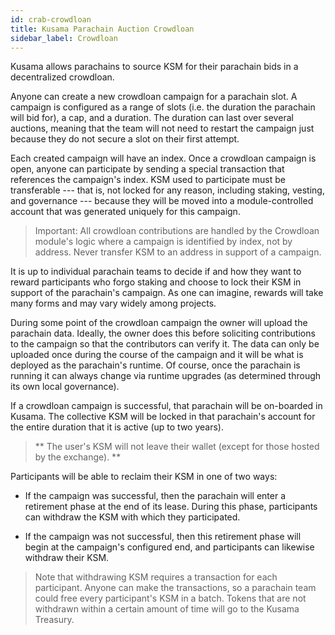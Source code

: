 ```yaml
---
id: crab-crowdloan
title: Kusama Parachain Auction Crowdloan
sidebar_label: Crowdloan
---
```


Kusama allows parachains to source KSM for their parachain bids in a decentralized crowdloan.

Anyone can create a new crowdloan campaign for a parachain slot. A campaign is configured as a range of slots (i.e. the duration the parachain will bid for), a cap, and a duration. The duration can last over several auctions, meaning that the team will not need to restart the campaign just because they do not secure a slot on their first attempt.

Each created campaign will have an index. Once a crowdloan campaign is open, anyone can participate by sending a special transaction that references the campaign's index. KSM used to participate must be transferable --- that is, not locked for any reason, including staking, vesting, and governance --- because they will be moved into a module-controlled account that was generated uniquely for this campaign.

> Important: All crowdloan contributions are handled by the Crowdloan module's logic where a campaign is identified by index, not by address. Never transfer KSM to an address in support of a campaign.

It is up to individual parachain teams to decide if and how they want to reward participants who forgo staking and choose to lock their KSM in support of the parachain's campaign. As one can imagine, rewards will take many forms and may vary widely among projects.

During some point of the crowdloan campaign the owner will upload the parachain data. Ideally, the owner does this before soliciting contributions to the campaign so that the contributors can verify it. The data can only be uploaded once during the course of the campaign and it will be what is deployed as the parachain's runtime. Of course, once the parachain is running it can always change via runtime upgrades (as determined through its own local governance).

If a crowdloan campaign is successful, that parachain will be on-boarded in Kusama. The collective KSM will be locked in that parachain's account for the entire duration that it is active (up to two years).

> ** The user's KSM will not leave their wallet (except for those hosted by the exchange). **

Participants will be able to reclaim their KSM in one of two ways:

- If the campaign was successful, then the parachain will enter a retirement phase at the end of its lease. During this phase, participants can withdraw the KSM with which they participated.

- If the campaign was not successful, then this retirement phase will begin at the campaign's configured end, and participants can likewise withdraw their KSM.

> Note that withdrawing KSM requires a transaction for each participant. Anyone can make the transactions, so a parachain team could free every participant's KSM in a batch. Tokens that are not withdrawn within a certain amount of time will go to the Kusama Treasury.


